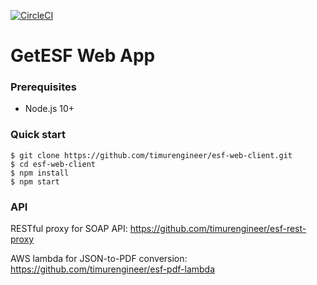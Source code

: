 [![CircleCI](https://circleci.com/gh/timurengineer/esf-web-client.svg?style=shield)](https://circleci.com/gh/timurengineer/esf-web-client)

# GetESF Web App
### Prerequisites
- Node.js 10+

### Quick start

```
$ git clone https://github.com/timurengineer/esf-web-client.git
$ cd esf-web-client
$ npm install
$ npm start
```

### API

RESTful proxy for SOAP API: https://github.com/timurengineer/esf-rest-proxy

AWS lambda for JSON-to-PDF conversion: https://github.com/timurengineer/esf-pdf-lambda

